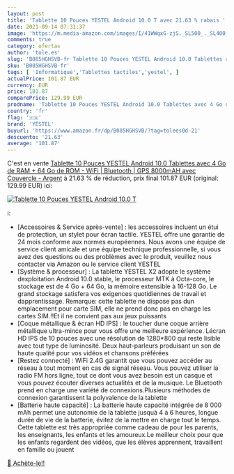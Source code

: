 ```yaml
---
layout: post
title: 'Tablette 10 Pouces YESTEL Android 10.0 T avec 21.63 % rabais '
date: 2021-09-14 07:31:37
image: 'https://m.media-amazon.com/images/I/41WWqxG-zjS._SL500_._SL400_.jpg'
comments: true
category: ofertas
author: 'tole.es'
slug: 'B085HGHSVB-fr Tablette 10 Pouces YESTEL Android 10.0 Tablettes avec 4 Go...'
sku: 'B085HGHSVB-fr'
tags: [ 'Informatique','Tablettes tactiles','yestel', ]
actualPrice: 101.87 EUR
currency: EUR
price: 101.87
comparePrice: 129.99 EUR
prodname: 'Tablette 10 Pouces YESTEL Android 10.0 Tablettes avec 4 Go de RAM + 64 Go de ROM - WiFi | Bluetooth | GPS  8000mAH avec Couvercle - Argent'
country: 'fr'
flag: '🇫🇷'
brand: 'YESTEL'
buyurl: 'https://www.amazon.fr/dp/B085HGHSVB/?tag=tolees0d-21'
descuento: '21.63'
average: '101.87'
---
```


C'est en vente [Tablette 10 Pouces YESTEL Android 10.0 Tablettes avec 4 Go de RAM + 64 Go de ROM - WiFi | Bluetooth | GPS  8000mAH avec Couvercle - Argent](https://www.amazon.fr/dp/B085HGHSVB/?tag=tolees0d-21)  à  21.63 % de réduction, prix final  101.87 EUR (original: 129.99 EUR) ici:

[![Tablette 10 Pouces YESTEL Android 10.0 T](https://m.media-amazon.com/images/I/41WWqxG-zjS._SL500_._SL400_.jpg)](https://www.amazon.fr/dp/B085HGHSVB/?tag=tolees0d-21)

ℹ️:

- [Accessoires & Service après-vente] : les accessoires incluent un étui de protection, un stylet pour écran tactile. YESTEL offre une garantie de 24 mois conforme aux normes européennes. Nous avons une équipe de service client amicale et une équipe technique professionnelle, si vous avez des questions ou des problèmes avec le produit, veuillez nous contacter via Amazon ou le service client YESTEL
- [Système & processeur] : La tablette YESTEL X2 adopte le système dexploitation Android 10.0 stable, le processeur MTK à Octa-core, le stockage est de 4 Go + 64 Go, la mémoire extensible à 16-128 Go. Le grand stockage satisfera vos exigences quotidiennes de travail et dapprentissage. Remarque: cette tablette ne dispose pas dun emplacement pour carte SIM, elle ne prend donc pas en charge les cartes SIM.!!Et il ne convient pas aux jeux puissants
- [Coque métallique & écran HD IPS] : le toucher dune coque arrière métallique ultra-mince pour vous offre une meilleure expérience. Lécran HD IPS de 10 pouces avec une résolution de 1280*800 qui reste lisible avec tout type de luminosité. Deux haut-parleurs produisant un son de haute qualité pour vos vidéos et chansons préférées
- [Restez connecté] : WiFi 2.4G garantit que vous pouvez accéder au réseau à tout moment en cas de signal réseau. Vous pouvez utiliser la radio FM hors ligne, tout ce dont vous avez besoin est un casque et vous pouvez écouter diverses actualités et de la musique. Le Bluetooth prend en charge une variété de connexions.Plusieurs méthodes de connexion garantissent la polyvalence de la tablette
- [Batterie haute capacité] : La batterie haute capacité intégrée de 8 000 mAh permet une autonomie de la tablette jusquà 4 à 6 heures, longue durée de vie de la batterie, évitez de la mettre en charge tout le temps. Cette tablette est très appropriée comme cadeau de pour les parents, les enseignants, les enfants et les amoureux.Le meilleur choix pour que les enfants regardent des vidéos, que les élèves apprennent, travaillent en famille ou jouent

[🛒 Achète-le!!](https://www.amazon.fr/dp/B085HGHSVB/?tag=tolees0d-21)
